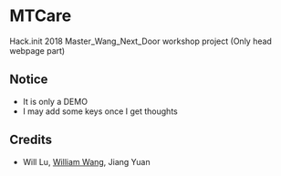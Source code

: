 # MTCare
Hack.init 2018 Master_Wang_Next_Door workshop project (Only head webpage part)

## Notice
- It is only a DEMO
- I may add some keys once I get thoughts

## Credits
- Will Lu, [William Wang](https://github.com/WilliamWangyueming), Jiang Yuan
